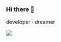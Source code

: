 ### Hi there 👋

<!--
**bushuai/bushuai** is a ✨ _special_ ✨ repository because its `README.md` (this file) appears on your GitHub profile.

Here are some ideas to get you started:

- 🔭 I’m currently working on ...
- 🌱 I’m currently learning ...
- 👯 I’m looking to collaborate on ...
- 🤔 I’m looking for help with ...
- 💬 Ask me about ...
- 📫 How to reach me: ...
- 😄 Pronouns: ...
- ⚡ Fun fact: ...
![visitor](https://visitor-badge.glitch.me/badge?page_id=bushuai.bushuai)
-->


developer · dreamer

<img src="https://github-readme-stats.vercel.app/api?username=bushuai&show_icons=true&icon_color=ad0d52&text_color=24292e&bg_color=ffffff&hide_title=true"/>
